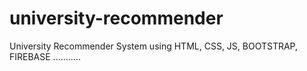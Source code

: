 # university-recommender
University Recommender System using HTML, CSS, JS, BOOTSTRAP, FIREBASE ...........
